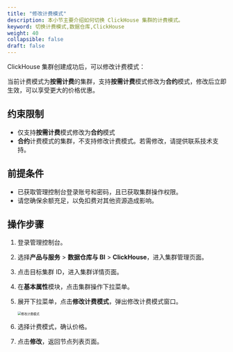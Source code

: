 ```yaml
---
title: "修改计费模式"
description: 本小节主要介绍如何切换 ClickHouse 集群的计费模式。 
keyword: 切换计费模式,数据仓库,ClickHouse
weight: 40
collapsible: false
draft: false
---
```


ClickHouse 集群创建成功后，可以修改计费模式：

当前计费模式为**按需计费**的集群，支持**按需计费**模式修改为**合约**模式，修改后立即生效，可以享受更大的价格优惠。

## 约束限制

- 仅支持**按需计费**模式修改为**合约**模式
- **合约**计费模式的集群，不支持修改计费模式。若需修改，请提供联系技术支持。

## 前提条件

- 已获取管理控制台登录账号和密码，且已获取集群操作权限。
- 请您确保余额充足，以免扣费对其他资源造成影响。

## 操作步骤

1. 登录管理控制台。
2. 选择**产品与服务** > **数据仓库与 BI** > **ClickHouse**，进入集群管理页面。
3. 点击目标集群 ID，进入集群详情页面。
4. 在**基本属性**模块，点击集群操作下拉菜单。
5. 展开下拉菜单，点击**修改计费模式**，弹出修改计费模式窗口。
   

   <img src="../../../_images/switch_billing_mode.png" alt="修改计费模式" style="zoom:50%;" />

6. 选择计费模式，确认价格。
7. 点击**修改**，返回节点列表页面。
